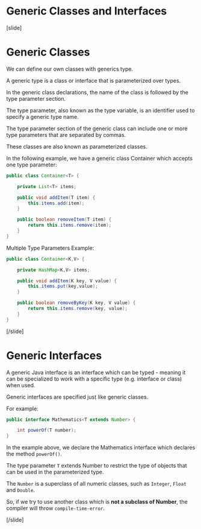 # Generic Classes and Interfaces

[slide]

# Generic Classes

We can define our own classes with generics type.

A generic type is a class or interface that is parameterized over types.

In the generic class declarations, the name of the class is followed by the type parameter section. 

The type parameter, also known as the type variable, is an identifier used to specify a generic type name. 

The type parameter section of the generic class can include one or more type parameters that are separated by commas. 

These classes are also known as parameterized classes.

In the following example, we have a generic class Container which accepts one type parameter:

```java
public class Container<T> {

    private List<T> items;

    public void addItem(T item) {
        this.items.add(item);
    }

    public boolean removeItem(T item) {
        return this.items.remove(item);
    }
}
```

Multiple Type Parameters Example:

```java
public class Container<K,V> {

    private HashMap<K,V> items;

    public void addItem(K key, V value) {
        this.items.put(key,value);
    }

    public boolean removeByKey(K key, V value) {
        return this.items.remove(key, value);
    }
}
```
[/slide]



# Generic Interfaces

A generic Java interface is an interface which can be typed - meaning it can be specialized to work with a specific type (e.g. interface or class) when used.

Generic interfaces are specified just like generic classes. 

For example:

```java
public interface Mathematics<T extends Number> {

    int powerOf(T number);
}
```
In the example above, we declare the Mathematics interface which declares the method `powerOf()`.

The type parameter `T` extends Number to restrict the type of objects that can be used in the parameterized type.

The `Number` is a superclass of all numeric classes, such as `Integer`, `Float` and `Double`.

So, if we try to use another class which is **not a subclass of Number**, the compiler will throw `compile-time-error`.




[/slide]

